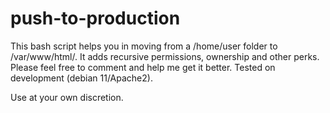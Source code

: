 # push-to-production
This bash script helps you in moving from a /home/user folder to /var/www/html/. It adds recursive permissions, ownership and other perks. Please feel free to comment and help me get it better. Tested on development (debian 11/Apache2).

Use at your own discretion.
